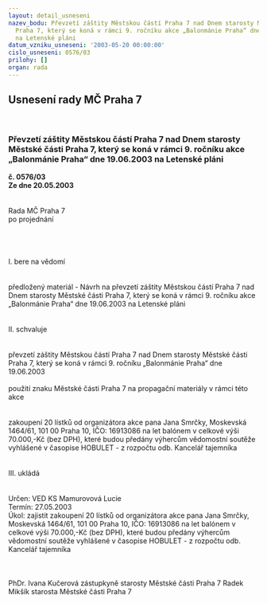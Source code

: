 ```yaml
---
layout: detail_usneseni
nazev_bodu: Převzetí záštity Městskou částí Praha 7 nad Dnem starosty Městské části
  Praha 7, který se koná v rámci 9. ročníku akce „Balonmánie Praha“ dne 19.06.2003
  na Letenské pláni
datum_vzniku_usneseni: '2003-05-20 00:00:00'
cislo_usneseni: 0576/03
prilohy: []
organ: rada
---
```

<div id="ucUsn_pList" class="usn">
	<span><h2>Usnesení rady MČ Praha 7 </h2>
<br></span><div class="standBody">
<span><h3>Převzetí záštity Městskou částí Praha 7 nad Dnem starosty Městské části Praha 7, který se koná v rámci 9. ročníku akce „Balonmánie Praha“ dne 19.06.2003 na Letenské pláni</h3></span><div class="center">
		<strong>č. 0576/03</strong><br>
	</div>
<div class="center">
		<strong>Ze dne 20.05.2003</strong><br><br>
	</div>
<br>Rada MČ Praha 7<br>po projednání<br><br><br><br><br>I.	bere na vědomí<br><br> <br>předložený materiál - Návrh na převzetí záštity Městskou částí Praha 7 nad Dnem starosty Městské části Praha 7, který se koná v rámci 9. ročníku akce „Balonmánie Praha“ dne 19.06.2003 na Letenské pláni<br><br><br>II.  schvaluje <br><br><br>převzetí záštity Městskou částí Praha 7 nad Dnem starosty Městské části Praha 7, který se koná v rámci 9. ročníku „Balonmánie Praha“ dne 19.06.2003<br><br>použití znaku Městské části Praha 7 na propagační materiály v rámci této akce<br><br> <br>zakoupení 20 lístků od organizátora akce pana Jana Smrčky, Moskevská 1464/61,  101 00 Praha 10, IČO: 16913086 na let balónem v celkové výši 70.000,-Kč (bez DPH), které budou předány výhercům vědomostní soutěže vyhlášené v časopise HOBULET - z rozpočtu odb. Kancelář tajemníka<br><br><br>III.	ukládá <br><br> <br>Určen:	VED KS Mamurovová Lucie<br>Termín: 27.05.2003<br>Úkol:	zajistit zakoupení 20 lístků od organizátora akce pana Jana Smrčky, Moskevská 1464/61,  101 00 Praha 10, IČO: 16913086 na let balónem v celkové výši 70.000,-Kč (bez DPH), které budou předány výhercům vědomostní soutěže vyhlášené v časopise HOBULET - z rozpočtu odb. Kancelář tajemníka<br> <br> <br>	<br>PhDr. Ivana Kučerová zástupkyně starosty Městské části Praha 7	 Radek Mikšík starosta Městské části Praha 7<br>	<br><br>
</div>
</div>